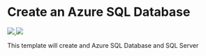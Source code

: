 # Create an Azure SQL Database

<a href="https://portal.azure.com/#create/Microsoft.Template/uri/https%3A%2F%2Fraw.githubusercontent.com%2Fans-cloud%2Fazure_service_catalogue%2Fmaster%2Fsql-database%2FazureDeploy.json" target="_blank">
    <img src="http://azuredeploy.net/deploybutton.png"/>
</a>
<a href="http://armviz.io/#/?load=https%3A%2F%2Fraw.githubusercontent.com%2Fans-cloud%2Fazure_service_catalogue%2Fmaster%2Fsql-database%2FazureDeploy.json" target="_blank">
    <img src="http://armviz.io/visualizebutton.png"/>
</a>


This template will create and Azure SQL Database and SQL Server


